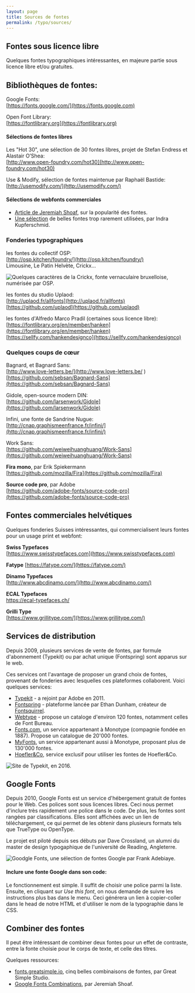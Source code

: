 ```yaml
---
layout: page
title: Sources de fontes
permalink: /typo/sources/
---
```


## Fontes sous licence libre

Quelques fontes typographiques intéressantes, en majeure partie sous licence libre et/ou gratuites.

## Bibliothèques de fontes:

Google Fonts:   
[https://fonts.google.com/](https://fonts.google.com)

Open Font Library:  
[https://fontlibrary.org](https://fontlibrary.org)

#### Sélections de fontes libres

Les "Hot 30", une sélection de 30 fontes libres, projet de Stefan Endress et Alastair O’Shea:  
[http://www.open-foundry.com/hot30](http://www.open-foundry.com/hot30)

Use & Modify, sélection de fontes maintenue par Raphaël Bastide:  
[http://usemodify.com/](http://usemodify.com/)

#### Sélections de webfonts commerciales

- [Article de Jeremiah Shoaf](http://alistapart.com/article/the-rich-typefaces-get-richer), sur la popularité des fontes.
- [Une sélection](http://kupferschrift.de/cms/2016/05/so-many-good-webfonts/) de belles fontes trop rarement utilisées, par Indra Kupferschmid.

### Fonderies typographiques

les fontes du collectif OSP:   
[http://osp.kitchen/foundry/](http://osp.kitchen/foundry/)   
Limousine, Le Patin Helvète, Crickx...

![Quelques caractères de la Crickx, fonte vernaculaire bruxelloise, numérisée par OSP.](/cours-typographie/img/crickx-de_m_a_z-small.jpg)

les fontes du studio Uplaod:  
[http://uplaod.fr/allfonts](http://uplaod.fr/allfonts)  
[https://github.com/uplaod](https://github.com/uplaod)

les fontes d'Alfredo Marco Pradil (certaines sous licence libre):  
[https://fontlibrary.org/en/member/hanken](https://fontlibrary.org/en/member/hanken)  
[https://sellfy.com/hankendesignco](https://sellfy.com/hankendesignco)

### Quelques coups de cœur

Bagnard, et Bagnard Sans:     
[http://www.love-letters.be/](http://www.love-letters.be/ )  
[https://github.com/sebsan/Bagnard-Sans](https://github.com/sebsan/Bagnard-Sans) 

Gidole, open-source modern DIN:  
[https://github.com/larsenwork/Gidole](https://github.com/larsenwork/Gidole)

Infini, une fonte de Sandrine Nugue:  
[http://cnap.graphismeenfrance.fr/infini/](http://cnap.graphismeenfrance.fr/infini/)

Work Sans:  
[https://github.com/weiweihuanghuang/Work-Sans](https://github.com/weiweihuanghuang/Work-Sans)

**Fira mono**, par Erik Spiekermann   
[https://github.com/mozilla/Fira](https://github.com/mozilla/Fira)

**Source code pro**, par Adobe   
[https://github.com/adobe-fonts/source-code-pro](https://github.com/adobe-fonts/source-code-pro)


## Fontes commerciales helvétiques

Quelques fonderies Suisses intéressantes, qui commercialisent leurs fontes pour un usage print et webfont:

**Swiss Typefaces**   
[https://www.swisstypefaces.com](https://www.swisstypefaces.com)

**Fatype**
[https://fatype.com/](https://fatype.com/)

**Dinamo Typefaces**    
[http://www.abcdinamo.com/](http://www.abcdinamo.com/)

**ECAL Typefaces**  
[https://ecal-typefaces.ch/ ](https://ecal-typefaces.ch/ )

**Grilli Type**  
[https://www.grillitype.com/](https://www.grillitype.com/)

## Services de distribution

Depuis 2009, plusieurs services de vente de fontes, par formule d'abonnement (Typekit) ou par achat unique (Fontspring) sont apparus sur le web.

Ces services ont l'avantage de proposer un grand choix de fontes, provenant de fonderies avec lesquelles ces plateformes collaborent. Voici quelques services:

* [Typekit](https://typekit.com/) - a rejoint par Adobe en 2011.
* [Fontspring](https://www.fontspring.com/) - plateforme lancée par Ethan Dunham, créateur de [Fontsquirrel](https://www.fontsquirrel.com/).
* [Webtype](https://www.webtype.com/) - propose un cataloge d'environ 120 fontes, notamment celles de Font Bureau.
* [Fonts.com](https://www.fonts.com/), un service appartenant à Monotype (compagnie fondée en 1887). Propose un catalogue de 20'000 fontes.
* [MyFonts](https://www.myfonts.com/), un service appartenant aussi à Monotype, proposant plus de 130'000 fontes.
* [Hoefler&Co](https://www.typography.com/), service exclusif pour utiliser les fontes de Hoefler&Co.

![Site de Typekit, en 2016.](/cours-typographie/img/adobe-typekit.jpg)

## Google Fonts

Depuis 2010, Google Fonts est un service d'hébergement gratuit de fontes pour le Web. Ces polices sont sous licences libres. Ceci nous permet d'inclure très rapidement une police dans le code. De plus, les fontes sont rangées par classifications. Elles sont affichées avec un lien de téléchargement, ce qui permet de les obtenir dans plusieurs formats tels que TrueType ou OpenType.

Le projet est piloté depuis ses débuts par Dave Crossland, un alumni du master de design typogaphique de l'université de Reading, Angleterre.

![Goodgle Fonts, une sélection de fontes Google par Frank Adebiaye.](/cours-typographie/img/goodgle-fonts.png)

#### Inclure une fonte Google dans son code:

Le fonctionnement est simple. Il suffit de choisir une police parmi la liste. Ensuite, en cliquant sur *Use this font*, on nous demande de suivre les instructions plus bas dans le menu. Ceci générera un lien à copier-coller dans le head de notre HTML et d'utiliser le nom de la typographie dans le CSS.

## Combiner des fontes

Il peut être intéressant de combiner deux fontes pour un effet de contraste, entre la fonte choisie pour le corps de texte, et celle des titres.

Quelques ressources:

* [fonts.greatsimple.io](http://fonts.greatsimple.io/), cinq belles combinaisons de fontes, par Great Simple Studio.
* [Google Fonts Combinations](https://www.typewolf.com/blog/google-fonts-combinations), par Jeremiah Shoaf.
